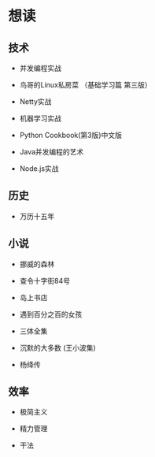 # 想读

## 技术

- 并发编程实战

- 鸟哥的Linux私房菜 （基础学习篇 第三版）

- Netty实战

- 机器学习实战

- Python Cookbook(第3版)中文版

- Java并发编程的艺术

- Node.js实战

## 历史

- 万历十五年

## 小说

- 挪威的森林

- 查令十字街84号

- 岛上书店

- 遇到百分之百的女孩

- 三体全集

- 沉默的大多数 (王小波集)

- 杨绛传

## 效率

- 极简主义

- 精力管理

- 干法